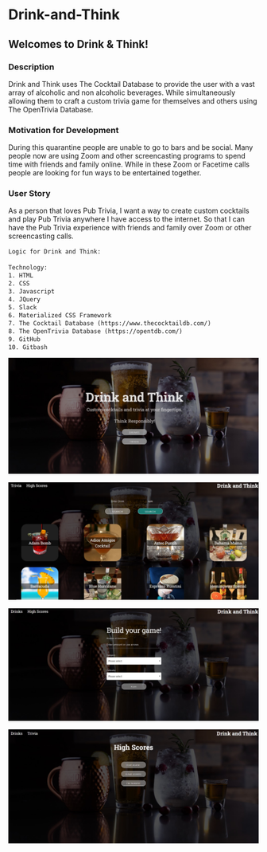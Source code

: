 # Drink-and-Think

## Welcomes to Drink & Think!


### Description

Drink and Think uses The Cocktail Database to provide the user with a vast array of alcoholic and non alcoholic beverages. While simultaneously allowing them to craft a custom trivia game for themselves and others using The OpenTrivia Database. 

### Motivation for Development

During this quarantine people are unable to go to bars and be social. Many people now are using Zoom and other screencasting programs to spend time with friends and family online. While in these Zoom or Facetime calls people are looking for fun ways to be entertained together. 

### User Story

As a person that loves Pub Trivia, I want a way to create custom cocktails and play Pub Trivia anywhere I have access to the internet. So that I can have the Pub Trivia experience with friends and family over Zoom or other screencasting calls. 


```
Logic for Drink and Think:

Technology:
1. HTML
2. CSS
3. Javascript
4. JQuery
5. Slack
6. Materialized CSS Framework
7. The Cocktail Database (https://www.thecocktaildb.com/)
8. The OpenTrivia Database (https://opentdb.com/)
9. GitHub
10. Gitbash
```

![index](./assets/screenshots/mainpage.jpg)

![drinks](./assets/screenshots/drinkpage.jpg)

![trivia](./assets/screenshots/triviapage.jpg)

![highscore](./assets/screenshots/highscorepage.jpg)
